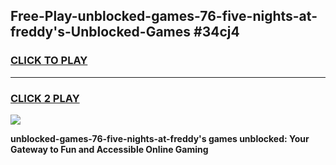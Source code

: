 
## Free-Play-unblocked-games-76-five-nights-at-freddy's-Unblocked-Games #34cj4
<h3>
<a href="https://news.freeplayer.one?title=unblocked-games-76-five-nights-at-freddy's&ref=8M">CLICK TO PLAY</a></h3>
<hr>

<h3>
<a href="https://news.freeplayer.one?title=unblocked-games-76-five-nights-at-freddy's&ref=8M">CLICK 2 PLAY</a>
  
</h3>

<a href="https://news.freeplayer.one?title=unblocked-games-76-five-nights-at-freddy's&ref=8M"><img src="https://clearcache.store/games.png"></a>


**unblocked-games-76-five-nights-at-freddy's games unblocked: Your Gateway to Fun and Accessible Online Gaming**
